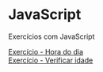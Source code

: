 # JavaScript
Exercícios com JavaScript

<a href="https://leeticia-araaujo.github.io/javascript/exercicios/05-hora-do-dia/" target="_blank">Exercício - Hora do dia</a> <br>
<a href="https://leeticia-araaujo.github.io/javascript/exercicios/idade-teste/" target="_blank">Exercício - Verificar idade</a> 
